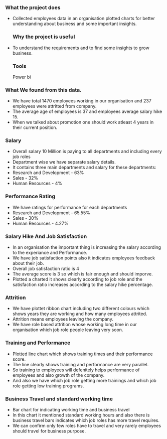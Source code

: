   ### What the project does
- Collected employees data in an organisation plotted charts for better understanding about business and some important insights.
  ### Why the project is useful
- To understand the requirements and to find some insights to grow business.
  ### Tools
  Power bi
 ### What We found from this data.
 - We have total 1470 employees working in our organisation and 237 employees were attritted from company.
 - The average age of employees is 37 and employees average salary hike 15.
 - When we talked about promotion one should work atleast 4 years in their current position.
### Salary
 - Overall salary 10 Million is paying to all departments and including every job roles
 - Department wise we have separate salary details.
 - It contains three main departments and salary for these departments:
 - Research and Development - 63%
 - Sales - 32%
 - Human Resources - 4%
 ### Performance Rating 
 - We have ratings for performance for each departments 
 - Research and Development - 65.55%
 - Sales - 30%
 - Human Resources - 4.27%
 ### Salary Hike And Job Satisfaction
- In an organisation the important thing is increasing the salary according to the experiance and Performance.
- We have job satisfaction points also it indicates employees feedback about their job.
- Overall job satisfaction ratio is 4
- The average score is 3 so which is fair enough and should imporve.
- Plotted a charted it shows clearly according to job role and the satisfaction ratio increases according to the salary hike percentage.


###  Attrition 
- We have plottet ribbon chart including two different colours which shows years they are working and how many employees attrited.
- Attrition means employees leaving the company.
- We have role based attrition whose working long time in our organisation which job role people leaving very soon. 
  
### Training and Performance 
 - Plotted line chart which shows training times and their performance score.
 - The line clearly shows training and performance are very parallel.
 - So training to employees will defenitely helps performance of employees and also growth of the company.
 - And also we have which job role getting more trainings and which job role getting low training programs.

### Business Travel and standard working time
 - Bar chart for indicating working time and business travel
 - In this chart it mentioned standard working hours and also there is business travel bars indicates which job roles has more travel requires.
 - We can confirm only few roles have to travel and very rarely employees should travel for business purpose.
































